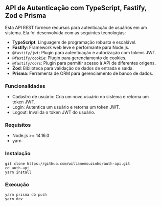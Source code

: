 ## API de Autenticação com TypeScript, Fastify, Zod e Prisma

Esta API REST fornece recursos para autenticação de usuários em um sistema. Ela foi desenvolvida com as seguintes tecnologias:

- **TypeScript**: Linguagem de programação robusta e escalável.
- **Fastify**: Framework web leve e performante para Node.js.
- `@fastify/jwt`: Plugin para autenticação e autorização com tokens JWT.
- `@fastify/cookie`: Plugin para gerenciamento de cookies.
- `@fastify/cors`: Plugin para permitir acesso à API de diferentes origens.
- **Zod**: Biblioteca para validação de dados de entrada e saída.
- **Prisma**: Ferramenta de ORM para gerenciamento de banco de dados.

### Funcionalidades

- Cadastro de usuário: Cria um novo usuário no sistema e retorna um token JWT.
- Login: Autentica um usuário e retorna um token JWT.
- Logout: Invalida o token JWT do usuário.

### Requisitos

- Node.js >= 14.16.0
- yarn

### Instalação

```
git clone https://github.com/willamemouzinho/auth-api.git
cd auth-api
yarn install
```

### Execução

```
yarn prisma db push
yarn dev
```

<!--
-->
